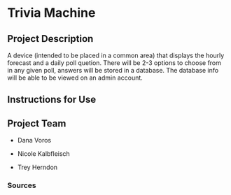 # Trivia Machine

## Project Description

A device (intended to be placed in a common area) that displays the hourly forecast and a daily poll quetion. There will be 2-3 options to choose from in any given poll, answers will be stored in a database. The database info will be able to be viewed on an admin account.

## Instructions for Use

## Project Team

* Dana Voros

* Nicole Kalbfleisch

* Trey Herndon

### Sources
